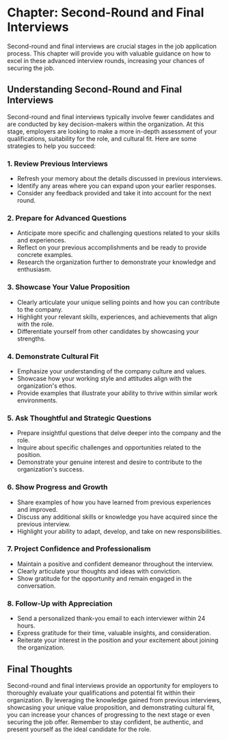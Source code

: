 Chapter: Second-Round and Final Interviews
==========================================

Second-round and final interviews are crucial stages in the job application process. This chapter will provide you with valuable guidance on how to excel in these advanced interview rounds, increasing your chances of securing the job.

Understanding Second-Round and Final Interviews
-----------------------------------------------

Second-round and final interviews typically involve fewer candidates and are conducted by key decision-makers within the organization. At this stage, employers are looking to make a more in-depth assessment of your qualifications, suitability for the role, and cultural fit. Here are some strategies to help you succeed:

### 1. Review Previous Interviews

* Refresh your memory about the details discussed in previous interviews.
* Identify any areas where you can expand upon your earlier responses.
* Consider any feedback provided and take it into account for the next round.

### 2. Prepare for Advanced Questions

* Anticipate more specific and challenging questions related to your skills and experiences.
* Reflect on your previous accomplishments and be ready to provide concrete examples.
* Research the organization further to demonstrate your knowledge and enthusiasm.

### 3. Showcase Your Value Proposition

* Clearly articulate your unique selling points and how you can contribute to the company.
* Highlight your relevant skills, experiences, and achievements that align with the role.
* Differentiate yourself from other candidates by showcasing your strengths.

### 4. Demonstrate Cultural Fit

* Emphasize your understanding of the company culture and values.
* Showcase how your working style and attitudes align with the organization's ethos.
* Provide examples that illustrate your ability to thrive within similar work environments.

### 5. Ask Thoughtful and Strategic Questions

* Prepare insightful questions that delve deeper into the company and the role.
* Inquire about specific challenges and opportunities related to the position.
* Demonstrate your genuine interest and desire to contribute to the organization's success.

### 6. Show Progress and Growth

* Share examples of how you have learned from previous experiences and improved.
* Discuss any additional skills or knowledge you have acquired since the previous interview.
* Highlight your ability to adapt, develop, and take on new responsibilities.

### 7. Project Confidence and Professionalism

* Maintain a positive and confident demeanor throughout the interview.
* Clearly articulate your thoughts and ideas with conviction.
* Show gratitude for the opportunity and remain engaged in the conversation.

### 8. Follow-Up with Appreciation

* Send a personalized thank-you email to each interviewer within 24 hours.
* Express gratitude for their time, valuable insights, and consideration.
* Reiterate your interest in the position and your excitement about joining the organization.

Final Thoughts
--------------

Second-round and final interviews provide an opportunity for employers to thoroughly evaluate your qualifications and potential fit within their organization. By leveraging the knowledge gained from previous interviews, showcasing your unique value proposition, and demonstrating cultural fit, you can increase your chances of progressing to the next stage or even securing the job offer. Remember to stay confident, be authentic, and present yourself as the ideal candidate for the role.

